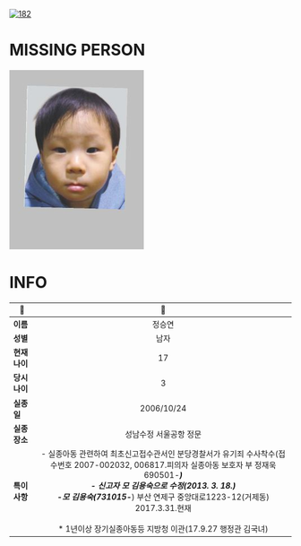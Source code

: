 [![182](https://img.shields.io/badge/%EC%8B%A4%EC%A2%85%EC%8B%A0%EA%B3%A0%EB%8A%94%20%EA%B5%AD%EB%B2%88%EC%97%86%EC%9D%B4-182-blue)](http://safe182.go.kr/index.do)

# MISSING PERSON

<img src="./missing_person.jpg">

# INFO

|🔑|💎|
|--|:--:|
|**이름**|정승연|
|**성별**|남자|
|**현재 나이**|17|
|**당시 나이**|3|
|**실종일**|2006/10/24|
|**실종 장소**|성남수정 서울공항 정문 |
|**특이사항**|- 실종아동 관련하여 최초신고접수관서인 분당경찰서가 유기죄 수사착수(접수번호 2007-002032, 006817.피의자 실종아동 보호자 부 정재욱 690501-*******)</br>- 신고자 모 김용숙으로 수정(2013. 3. 18.)</br>-모 김용숙(731015-*******) 부산 연제구 중앙대로1223-12(거제동) 2017.3.31.현재</br></br>* 1년이상 장기실종아동등 지방청 이관(17.9.27 행정관 김국녀)|
